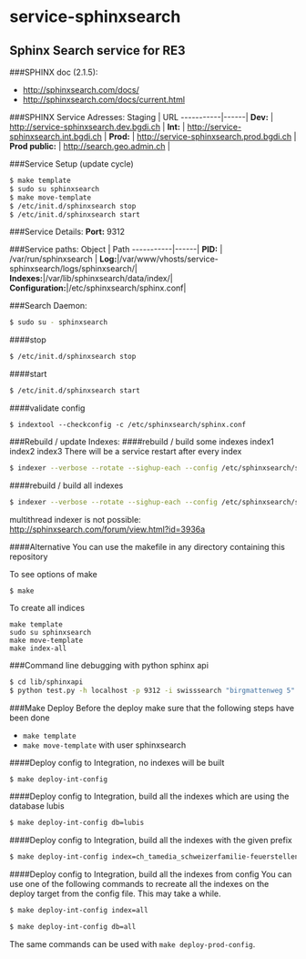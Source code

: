 service-sphinxsearch
====================

Sphinx Search service for RE3
---------------------------------------------------

###SPHINX doc (2.1.5):
- http://sphinxsearch.com/docs/
- http://sphinxsearch.com/docs/current.html

###SPHINX Service Adresses:
Staging    | URL
-----------|------|
**Dev:**   | http://service-sphinxsearch.dev.bgdi.ch  | 
**Int:**   | http://service-sphinxsearch.int.bgdi.ch  | 
**Prod:**  | http://service-sphinxsearch.prod.bgdi.ch  | 
**Prod public:** |  http://search.geo.admin.ch |

###Service Setup (update cycle)
```bash
$ make template
$ sudo su sphinxsearch
$ make move-template
$ /etc/init.d/sphinxsearch stop
$ /etc/init.d/sphinxsearch start
```

###Service Details:
**Port:**           9312

###Service paths:
Object    | Path
-----------|------|
**PID:**    | /var/run/sphinxsearch  | 
**Log:**|/var/www/vhosts/service-sphinxsearch/logs/sphinxsearch/|
**Indexes:**|/var/lib/sphinxsearch/data/index/|
**Configuration:**|/etc/sphinxsearch/sphinx.conf|

###Search Daemon:
```bash
$ sudo su - sphinxsearch
```

####stop
```bash
$ /etc/init.d/sphinxsearch stop
```
####start
```bash
$ /etc/init.d/sphinxsearch start
```

####validate config
```
$ indextool --checkconfig -c /etc/sphinxsearch/sphinx.conf
```
###Rebuild / update Indexes:
####rebuild / build some indexes index1 index2 index3
There will be a service restart after every index
```bash
$ indexer --verbose --rotate --sighup-each --config /etc/sphinxsearch/sphinx.conf index1 index2 index3 
```
####rebuild / build all indexes
```bash
$ indexer --verbose --rotate --sighup-each --config /etc/sphinxsearch/sphinx.conf --all
```
multithread indexer is not possible: http://sphinxsearch.com/forum/view.html?id=3936a

####Alternative
You can use the makefile in any directory containing this repository

To see options of make
```
$ make
```

To create all indices
```
make template
sudo su sphinxsearch
make move-template
make index-all
```
###Command line debugging with python sphinx api
```bash
$ cd lib/sphinxapi
$ python test.py -h localhost -p 9312 -i swisssearch "birgmattenweg 5"
```

###Make Deploy
Before the deploy make sure that the following steps have been done
* ```make template```
* ```make move-template``` with user sphinxsearch

####Deploy config to Integration, no indexes will be built
```bash
$ make deploy-int-config
```

####Deploy config to Integration, build all the indexes which are using the database lubis
```bash
$ make deploy-int-config db=lubis
```

####Deploy config to Integration, build all the indexes with the given prefix
```bash
$ make deploy-int-config index=ch_tamedia_schweizerfamilie-feuerstellen
```
####Deploy config to Integration, build all the indexes from config
You can use one of the following commands to recreate all the indexes on the deploy target from the config file. This may take a while.
```bash
$ make deploy-int-config index=all
```
```bash
$ make deploy-int-config db=all
```

The same commands can be used with ```make deploy-prod-config```.
